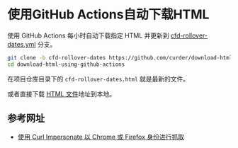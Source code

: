 # 使用GitHub Actions自动下载HTML

使用 GitHub Actions 每小时自动下载指定 HTML 并更新到 [cfd-rollover-dates.yml](https://github.com/curder/download-html-using-github-actions/tree/cfd-rollover-dates) 分支。

```bash
git clone -b cfd-rollover-dates https://github.com/curder/download-html-using-github-actions.git
cd download-html-using-github-actions
```

在项目仓库目录下的 `cfd-rollover-dates.html` 就是最新的文件。

或者直接下载 [HTML 文件](https://raw.githubusercontent.com/curder/download-html-using-github-actions/refs/heads/cfd-rollover-dates/cfd-rollover-dates.html)地址到本地。

## 参考网址

- [使用 Curl Impersonate 以 Chrome 或 Firefox 身份进行抓取](https://scrapfly.io/blog/curl-impersonate-scrape-chrome-firefox-tls-http2-fingerprint/)